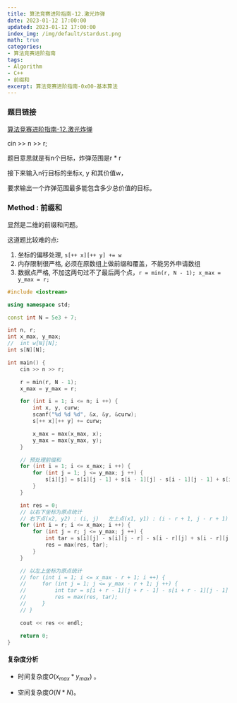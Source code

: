 ```yaml
---
title: 算法竞赛进阶指南-12.激光炸弹
date: 2023-01-12 17:00:00
updated: 2023-01-12 17:00:00
index_img: /img/default/stardust.png
math: true
categories:
- 算法竞赛进阶指南
tags: 
- Algorithm
- C++
- 前缀和
excerpt: 算法竞赛进阶指南-0x00-基本算法
---
```


### 题目链接

 [算法竞赛进阶指南-12.激光炸弹](https://www.acwing.com/problem/content/101/)

cin >> n >> r;

题目意思就是有n个目标，炸弹范围是r * r

接下来输入n行目标的坐标x, y 和其价值w，

要求输出一个炸弹范围最多能包含多少总价值的目标。

### Method : 前缀和

显然是二维的前缀和问题。

这道题比较难的点:
1. 坐标的偏移处理, `s[++ x][++ y] += w`
2. 内存限制很严格, 必须在原数组上做前缀和覆盖，不能另外申请数组
3. 数据点严格, 不加这两句过不了最后两个点，`r = min(r, N - 1); x_max = y_max = r;`

```c++
#include <iostream>

using namespace std;

const int N = 5e3 + 7;

int n, r;
int x_max, y_max;
//  int w[N][N];
int s[N][N];

int main() {
    cin >> n >> r;

    r = min(r, N - 1);
    x_max = y_max = r;

    for (int i = 1; i <= n; i ++) {
        int x, y, curw;
        scanf("%d %d %d", &x, &y, &curw);
        s[++ x][++ y] += curw;

        x_max = max(x_max, x);
        y_max = max(y_max, y);
    }

    // 预处理前缀和
    for (int i = 1; i <= x_max; i ++) {
        for (int j = 1; j <= y_max; j ++) {
            s[i][j] = s[i][j - 1] + s[i - 1][j] - s[i - 1][j - 1] + s[i][j];
        }
    }

    int res = 0;
    // 以右下坐标为原点统计
    // 右下点(x2, y2) : (i, j)   左上点(x1, y1) : (i - r + 1, j - r + 1)
    for (int i = r; i <= x_max; i ++) {
        for (int j = r; j <= y_max; j ++) {
            int tar = s[i][j] - s[i][j - r] - s[i - r][j] + s[i - r][j - r];
            res = max(res, tar);
        }
    }

    // 以左上坐标为原点统计
    // for (int i = 1; i <= x_max - r + 1; i ++) {
    //     for (int j = 1; j <= y_max - r + 1; j ++) {
    //         int tar = s[i + r - 1][j + r - 1] - s[i + r - 1][j - 1] - s[i - 1][j + r - 1] + s[i - 1][j - 1];
    //         res = max(res, tar);
    //     }
    // }

    cout << res << endl;

    return 0;
}
```

#### 复杂度分析

- 时间复杂度${O(x_{max} * y_{max})}$ 。

- 空间复杂度${O(N * N)}$。

